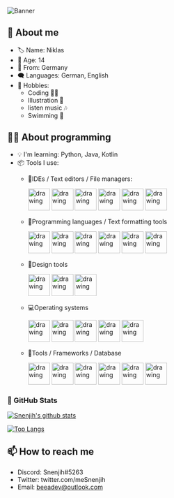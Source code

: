![Banner](https://github.com/Snenjih/Snenjih/blob/main/assets/banner.png?raw=true)

## 🌵 About me
- 🏷️ Name: Niklas
- 🌿 Age: 14
- 📍  From: Germany
- 🗨  Languages: German, English
- 💙 Hobbies: 
  - Coding 👨‍💻
  - Illustration 🎨
  - listen music 🎶
  - Swimming 🥽
  
## 👨‍💻 About programming
- 💡 I'm learning: Python, Java, Kotlin
- 📦 Tools I use:
  - 📝IDEs / Text editors / File managers:
    <p alignment = "center">
      <img src="https://www.jetbrains.com" alt="drawing" width="50"/>  
      <img src="https://www.python.org" alt="drawing" width="50"/>
      <img src="https://maven.apache.org" alt="drawing" width="50"/>
      <img src="/assets/vscode-original.svg" alt="drawing" width="50"/>
      <img src="/assets/sublime-text.svg" alt="drawing" width="50"/>
      <img src="/assets/filezilla-plain.svg" alt="drawing" width="50"/>
      
    </p>
  - 💬Programming languages / Text formatting tools
     <p alignment = "center">
      <img src="https://kotlinlang.org" alt="drawing" width="50"/>
      <img src="https://www.java.com/de/" alt="drawing" width="50"/>
      <img src="/assets/swift-original.svg" alt="drawing" width="50"/>
      <img src="/assets/swiftui (1).png" alt="drawing" width="50"/>
      <img src="https://www.python.org" alt="drawing" width="50"/>
      <img src="/assets/markdown-original.svg" alt="drawing" width="50"/>
    </p>
  - 🎨Design tools
     <p alignment = "center">
      <img src="/assets/Logo_AffinityDesigner.svg.png" alt="drawing" width="50"/>
      <img src="/assets/Logo_AffinityPhoto.svg.png" alt="drawing" width="50"/>
      <img src="/assets/Logo_AffinityPublisher.svg.png" alt="drawing" width="50"/>
    </p>
  - 💻Operating systems
     <p alignment = "center">
       <img src="/assets/apple-original.svg" alt="drawing" width="50"/>
       <img src="/assets/microsoft-windows-11.svg" alt="drawing" width="50"/>
       <img src="/assets/linux-original.svg" alt="drawing" width="50"/>
       <img src="/assets/ubuntu-plain.svg" alt="drawing" width="50"/>
       <img src="/assets/Manjaro-logo.svg.png" alt="drawing" width="50"/>
    </p> 
  - 🔧Tools / Frameworks / Database
    <p>
      <img src="/assets/docker-original.svg" alt="drawing" width="50"/>
      <img src="/assets/git-original-wordmark.svg" alt="drawing" width="50"/>
      <img src="/assets/gradle-plain.svg" alt="drawing" width="50"/>
      <img src="/assets/mongodb-original.svg" alt="drawing" width="50"/>
      <img src="/assets/wordpress-plain.svg" alt="drawing" width="50"/>
      <img src="/assets/Apache_Maven_logo.svg.png" alt="drawing" width="50"/>   
    </p>

</p>

### 🐙 GitHub Stats
[![Snenjih's github stats](https://github-readme-stats.vercel.app/api?username=Snenjih)](https://github.com/Snenjih)

[![Top Langs](https://github-readme-stats.vercel.app/api/top-langs/?username=Snenjih&layout=compact)](https://github.com/Snenjih)

## 📫 How to reach me
- Discord: Snenjih#5263
- Twitter: twitter.com/meSnenjih
- Email: beeadev@outlook.com

<!---
Snenjih/Snenjih is a ✨ special ✨ repository because its `README.md` (this file) appears on your GitHub profile.
You can click the Preview link to take a look at your changes.
--->
